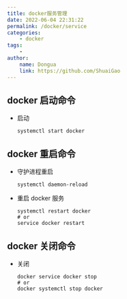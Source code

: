 ```yaml
---
title: docker服务管理
date: 2022-06-04 22:31:22
permalink: /docker/service
categories:
    - docker
tags:
    -
author:
    name: Dongua
    link: https://github.com/ShuaiGao
---
```


## docker 启动命令

-   启动

    ```shell
    systemctl start docker
    ```

## docker 重启命令

-   守护进程重启

    ```shell
    systemctl daemon-reload
    ```

-   重启 docker 服务

    ```shell
    systemctl restart docker
    # or
    service docker restart
    ```

## docker 关闭命令

-   关闭

    ```shell
    docker service docker stop
    # or
    docker systemctl stop docker
    ```
